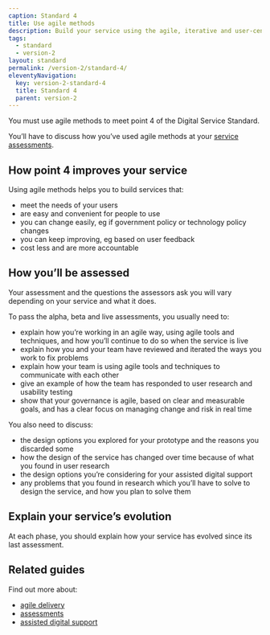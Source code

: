 ```yaml
---
caption: Standard 4
title: Use agile methods
description: Build your service using the agile, iterative and user-centred methods set out in the manual.
tags:
  - standard
  - version-2
layout: standard
permalink: /version-2/standard-4/
eleventyNavigation:
  key: version-2-standard-4
  title: Standard 4
  parent: version-2
---
```


You must use agile methods to meet point 4 of the Digital Service Standard.

You’ll have to discuss how you’ve used agile methods at your [service assessments](https://www.gov.uk/service-manual/service-assessments/how-service-assessments-work).

## How point 4 improves your service

Using agile methods helps you to build services that:

- meet the needs of your users
- are easy and convenient for people to use
- you can change easily, eg if government policy or technology policy changes
- you can keep improving, eg based on user feedback
- cost less and are more accountable

## How you’ll be assessed

Your assessment and the questions the assessors ask you will vary depending on your service and what it does.

To pass the alpha, beta and live assessments, you usually need to:

- explain how you’re working in an agile way, using agile tools and techniques, and how you’ll continue to do so when the service is live
- explain how you and your team have reviewed and iterated the ways you work to fix problems
- explain how your team is using agile tools and techniques to communicate with each other
- give an example of how the team has responded to user research and usability testing
- show that your governance is agile, based on clear and measurable goals, and has a clear focus on managing change and risk in real time

You also need to discuss:

- the design options you explored for your prototype and the reasons you discarded some
- how the design of the service has changed over time because of what you found in user research
- the design options you’re considering for your assisted digital support
- any problems that you found in research which you’ll have to solve to design the service, and how you plan to solve them

## Explain your service’s evolution

At each phase, you should explain how your service has evolved since its last assessment.

## Related guides

Find out more about:

- [agile delivery](https://www.gov.uk/service-manual/agile-delivery)
- [assessments](https://www.gov.uk/service-manual/service-assessments)
- [assisted digital support](https://www.gov.uk/service-manual/helping-people-to-use-your-service/assisted-digital-support-introduction)
